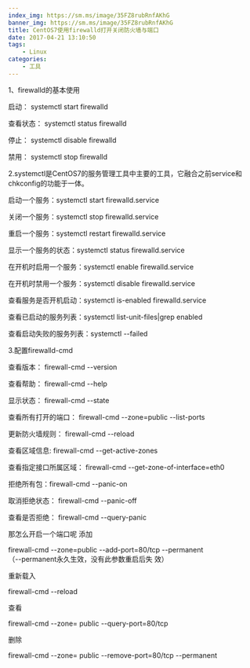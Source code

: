 ```yaml
---
index_img: https://sm.ms/image/35FZ8rubRnfAKhG
banner_img: https://sm.ms/image/35FZ8rubRnfAKhG
title: CentOS7使用firewalld打开关闭防火墙与端口
date: 2017-04-21 13:10:50
tags:
    - Linux
categories:
    - 工具
---
```


1、firewalld的基本使用

启动： systemctl start firewalld

查看状态： systemctl status firewalld

停止： systemctl disable firewalld

禁用： systemctl stop firewalld

2.systemctl是CentOS7的服务管理工具中主要的工具，它融合之前service和chkconfig的功能于一体。

启动一个服务：systemctl start firewalld.service

关闭一个服务：systemctl stop firewalld.service

重启一个服务：systemctl restart firewalld.service

显示一个服务的状态：systemctl status firewalld.service

在开机时启用一个服务：systemctl enable firewalld.service

在开机时禁用一个服务：systemctl disable firewalld.service

查看服务是否开机启动：systemctl is-enabled firewalld.service

查看已启动的服务列表：systemctl list-unit-files|grep enabled

查看启动失败的服务列表：systemctl --failed

3.配置firewalld-cmd


查看版本： firewall-cmd --version

查看帮助： firewall-cmd --help

显示状态： firewall-cmd --state

查看所有打开的端口： firewall-cmd
--zone=public --list-ports

更新防火墙规则： firewall-cmd --reload

查看区域信息:  firewall-cmd
--get-active-zones

查看指定接口所属区域： firewall-cmd
--get-zone-of-interface=eth0

拒绝所有包：firewall-cmd --panic-on

取消拒绝状态： firewall-cmd --panic-off

查看是否拒绝： firewall-cmd --query-panic

那怎么开启一个端口呢
添加

firewall-cmd --zone=public
--add-port=80/tcp --permanent    
（--permanent永久生效，没有此参数重启后失
效）

重新载入

firewall-cmd --reload

查看

firewall-cmd --zone= public
--query-port=80/tcp

删除

firewall-cmd --zone= public
--remove-port=80/tcp --permanent

